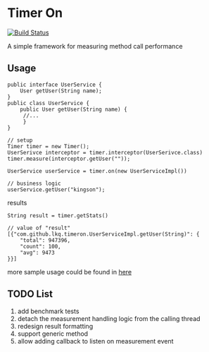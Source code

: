 # Timer On

[![Build Status](https://travis-ci.org/lkq/timeron.svg?branch=master)](https://travis-ci.org/lkq/timeron)

A simple framework for measuring method call performance

## Usage

    public interface UserService {
        User getUser(String name);
    }
    public class UserService {
        public User getUser(String name) {
         //...
         }
    }

    // setup
    Timer timer = new Timer();
    UserSerivce interceptor = timer.interceptor(UserSerivce.class)
    timer.measure(interceptor.getUser(""));

    UserService userService = timer.on(new UserServiceImpl())

    // business logic
    userService.getUser("kingson");

results

    String result = timer.getStats()

    // value of "result"
    [{"com.github.lkq.timeron.UserServiceImpl.getUser(String)": {
        "total": 947396,
        "count": 100,
        "avg": 9473
    }}]

more sample usage could be found in [here](src/test/java/com/github/lkq/timeron/samples/)


## TODO List
1. add benchmark tests
2. detach the measurement handling logic from the calling thread
3. redesign result formatting
4. support generic method
5. allow adding callback to listen on measurement event
